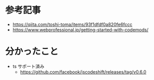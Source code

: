 # 参考記事
- https://qiita.com/toshi-toma/items/93f1dfdf0a820fe6fccc
- https://www.webprofessional.jp/getting-started-with-codemods/

# 分かったこと
- ts サポート済み
  - https://github.com/facebook/jscodeshift/releases/tag/v0.6.0